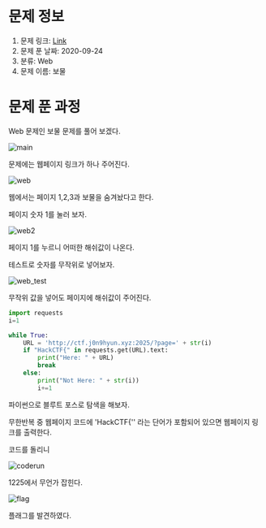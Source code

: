 # 문제 정보
1. 문제 링크: [Link](http://ctf.j0n9hyun.xyz:2025/)
2. 문제 푼 날짜: 2020-09-24
3. 분류: Web
4. 문제 이름: 보물

# 문제 푼 과정

Web 문제인 보물 문제를 풀어 보겠다.

![main](D:\git_관련\CTF-write-up\HackCTF\Web\보물\pic\main.PNG)

문제에는 웹페이지 링크가 하나 주어진다.

![web](D:\git_관련\CTF-write-up\HackCTF\Web\보물\pic\web.PNG)

웹에서는 페이지 1,2,3과 보물을 숨겨놨다고 한다.

페이지 숫자 1를 눌러 보자.

![web2](D:\git_관련\CTF-write-up\HackCTF\Web\보물\pic\web2.PNG)

페이지 1를 누르니 어떠한 해쉬값이 나온다.

테스트로 숫자를 무작위로 넣어보자.

![web_test](D:\git_관련\CTF-write-up\HackCTF\Web\보물\pic\web_test.PNG)

무작위 값을 넣어도 페이지에 해쉬값이 주어진다.

```python
import requests
i=1

while True:
    URL = 'http://ctf.j0n9hyun.xyz:2025/?page=' + str(i)
    if "HackCTF{" in requests.get(URL).text:
        print("Here: " + URL)
        break
    else:
        print("Not Here: " + str(i))
        i+=1
```

파이썬으로 블루트 포스로 탐색을 해보자.

무한반복 중 웹페이지 코드에 'HackCTF{'' 라는 단어가 포함되어 있으면 웹페이지 링크를 출력한다.



코드를 돌리니

![coderun](D:\git_관련\CTF-write-up\HackCTF\Web\보물\pic\coderun.PNG)

1225에서 무언가 잡힌다.

![flag](D:\git_관련\CTF-write-up\HackCTF\Web\보물\pic\flag.PNG)

플래그를 발견하였다.